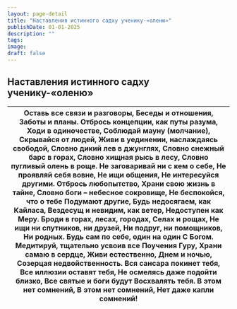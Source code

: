 ```yaml
---
layout: page-detail
title: "Наставления истинного садху ученику-«оленю»"
publishDate: 01-01-2025
description: ""
tags:
image:
draft: false
---
```


## Наставления истинного садху ученику-«оленю»
| Оставь все связи и разговоры,  Беседы и отношения,  Заботы и планы.  Отбрось концепции, как путы разума,  Ходи в одиночестве,  Соблюдай мауну (молчание),  Cкрывайся от людей,  Живи в уединении, наслаждаясь свободой,  Словно дикий лев в джунглях,  Словно снежный барс в горах,  Словно хищная рысь в лесу,  Словно пугливый олень в роще.  Не заговаривай ни с кем о себе,  Не проявляй себя вовне,  Не ищи общения,  Не интересуйся другими.  Отбрось любопытство,  Храни свою жизнь в тайне,  Словно боги – небесное сокровище,  Не беспокойся, что о тебе  Подумают другие,  Будь недосягаем, как Кайласа,  Вездесущ и невидим, как ветер,  Недоступен как Меру.  Броди в горах, лесах, городах,  Селах и рощах,  Не ищи ни спутников, ни друзей,  Ни подруг, ни помощников,  Ни родных.  Будь сам по себе, один на один  С Богом.  Медитируй, тщательно усвоив все  Поучения Гуру,  Храни самаю в сердце,  Живи естественно, Днем и ночью,  Созерцая недвойственность.  Вся сансара покинет тебя,  Все иллюзии оставят тебя,  Не осмелясь даже подойти близко,  Все святые и боги будут  Восхвалять тебя.  В этом нет сомнений,  В этом нет сомнений,  Нет даже капли сомнений! |
| ---------------------------------------------------------------------------------------------------------------------------------------------------------------------------------------------------------------------------------------------------------------------------------------------------------------------------------------------------------------------------------------------------------------------------------------------------------------------------------------------------------------------------------------------------------------------------------------------------------------------------------------------------------------------------------------------------------------------------------------------------------------------------------------------------------------------------------------------------------------------------------------------------------------------------------------------------------------------------------------------------------------------------------------------------------------------------------------------------------------------------------------------------------------------------------------- |
  
  
